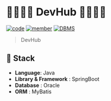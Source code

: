 
# 👨‍👩‍👦‍👦 DevHub 👨‍👩‍👦‍👦 



[![code](https://img.shields.io/badge/Code-Java-blue)](https://docs.python.org/3/license.html)
[![member](https://img.shields.io/badge/Project-Member-brightgreen)](https://github.com/NDjust/Generate-HeadLine/blob/Feature_README/README.md#participation-member)
[![DBMS](https://img.shields.io/badge/DBMS-Oracle-orange)](https://www.mysql.com/downloads/)


> DevHub

## 🔧 Stack
- **Language**: Java
- **Library & Framework** : SpringBoot
- **Database** : Oracle
- **ORM** : MyBatis

